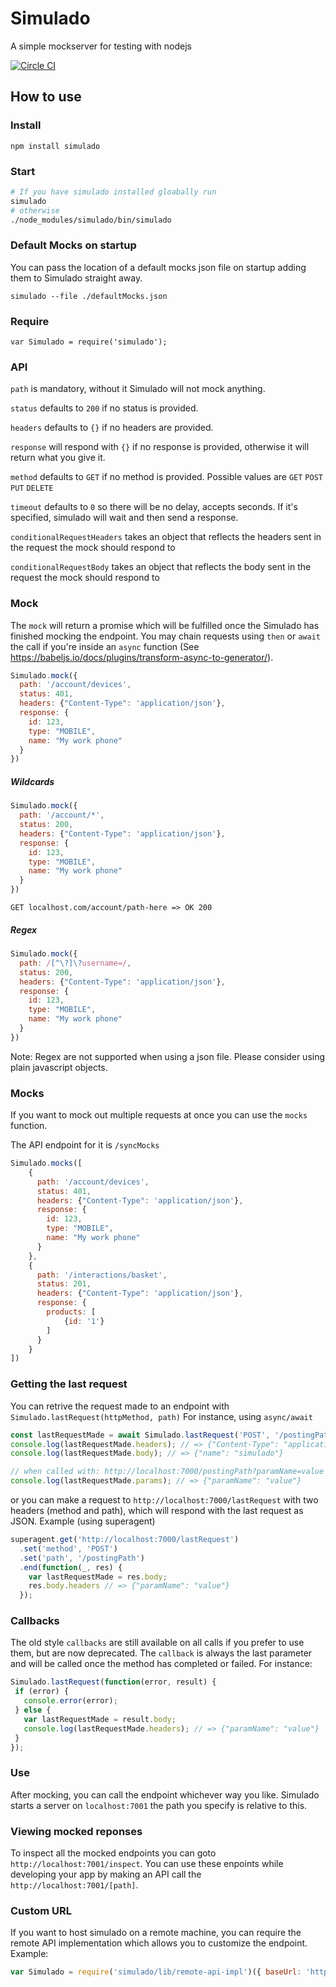 # Simulado
A simple mockserver for testing with nodejs

[![Circle CI](https://circleci.com/gh/ldabiralai/simulado.svg?style=svg)](https://circleci.com/gh/ldabiralai/simulado)

## How to use
### Install
    npm install simulado
### Start
```bash
# If you have simulado installed gloabally run
simulado
# otherwise
./node_modules/simulado/bin/simulado
```
### Default Mocks on startup
You can pass the location of a default mocks json file on startup adding them to Simulado straight away.
```
simulado --file ./defaultMocks.json
```
### Require
    var Simulado = require('simulado');

### API
```path``` is mandatory, without it Simulado will not mock anything.

```status``` defaults to ```200``` if no status is provided.

```headers``` defaults to ```{}``` if no headers are provided.

```response``` will respond with ```{}``` if no response is provided, otherwise it will return what you give it.

```method``` defaults to ```GET``` if no method is provided. Possible values are ```GET``` ```POST``` ```PUT``` ```DELETE```

```timeout``` defaults to ```0``` so there will be no delay, accepts seconds. If it's specified, simulado will wait and then send a response.

```conditionalRequestHeaders``` takes an object that reflects the headers sent in the request the mock should respond to

```conditionalRequestBody``` takes an object that reflects the body sent in the request the mock should respond to

### Mock
The `mock` will return a promise which will be fulfilled once the Simulado has finished mocking the endpoint.
You may chain requests using `then` or `await` the call if you're inside an `async` function (See https://babeljs.io/docs/plugins/transform-async-to-generator/).
```javascript
Simulado.mock({
  path: '/account/devices',
  status: 401,
  headers: {"Content-Type": 'application/json'},
  response: {
    id: 123,
    type: "MOBILE",
    name: "My work phone"
  }
})
```

##### Wildcards
```javascript
Simulado.mock({
  path: '/account/*',
  status: 200,
  headers: {"Content-Type": 'application/json'},
  response: {
    id: 123,
    type: "MOBILE",
    name: "My work phone"
  }
})
```
<code>GET localhost.com/account/path-here => OK 200</code>

##### Regex
```javascript
Simulado.mock({
  path: /[^\?]\?username=/,
  status: 200,
  headers: {"Content-Type": 'application/json'},
  response: {
    id: 123,
    type: "MOBILE",
    name: "My work phone"
  }
})
```
Note: Regex are not supported when using a json file. Please consider using plain javascript objects.

### Mocks
If you want to mock out multiple requests at once you can use the `mocks` function.

The API endpoint for it is `/syncMocks`

```javascript
Simulado.mocks([
    {
      path: '/account/devices',
      status: 401,
      headers: {"Content-Type": 'application/json'},
      response: {
        id: 123,
        type: "MOBILE",
        name: "My work phone"
      }
    },
    {
      path: '/interactions/basket',
      status: 201,
      headers: {"Content-Type": 'application/json'},
      response: {
        products: [
            {id: '1'}
        ]
      }
    }
])
```


### Getting the last request
You can retrive the request made to an endpoint with ```Simulado.lastRequest(httpMethod, path)```
For instance, using `async/await`
```javascript
const lastRequestMade = await Simulado.lastRequest('POST', '/postingPath');
console.log(lastRequestMade.headers); // => {"Content-Type": "application/json"}
console.log(lastRequestMade.body); // => {"name": "simulado"}

// when called with: http://localhost:7000/postingPath?paramName=value
console.log(lastRequestMade.params); // => {"paramName": "value"}
```
or you can make a request to ```http://localhost:7000/lastRequest``` with two headers (method and path), which will respond with the last request as JSON.
Example (using superagent)
```javascript
superagent.get('http://localhost:7000/lastRequest')
  .set('method', 'POST')
  .set('path', '/postingPath')
  .end(function(_, res) {
    var lastRequestMade = res.body;
    res.body.headers // => {"paramName": "value"}
  });
```

### Callbacks
The old style `callbacks` are still available on all calls if you prefer to use them, but are now deprecated.
The `callback` is always the last parameter and will be called once the method has completed or failed.
For instance:
```javascript
Simulado.lastRequest(function(error, result) {
 if (error) {
   console.error(error);
 } else {
   var lastRequestMade = result.body;
   console.log(lastRequestMade.headers); // => {"paramName": "value"}
 }
});
```

### Use
After mocking, you can call the endpoint whichever way you like. Simulado starts a server on ```localhost:7001``` the path you specify is relative to this.

### Viewing mocked reponses
To inspect all the mocked endpoints you can goto `http://localhost:7001/inspect`. You can use these enpoints while developing your app by making an API call the `http://localhost:7001/[path]`.

### Custom URL
If you want to host simulado on a remote machine, you can require the remote API implementation which allows you to customize the endpoint.
Example:
```javascript
var Simulado = require('simulado/lib/remote-api-impl')({ baseUrl: 'http://simulado.onthecloud.com' });
```
